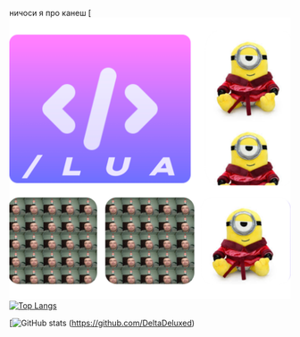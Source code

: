 ничоси я про канеш
[![me](https://raw.githubusercontent.com/DeltaDeluxed/DeltaDeluxed/main/20230526_010255.png)
[![Top Langs](https://github-readme-stats.vercel.app/api/top-langs/?username=deltadeluxed&show_icons=true&theme=dracula&border_radius=10&hide_border=true&hide_title=true&langs_count=3&layout=compact)](https://github.com/DeltaDeluxed)

[![GitHub stats](https://github-readme-stats.vercel.app/api?username=deltadeluxeds&count_private=true&show_icons=true&theme=dracula&border_radius=10&hide_border=true&hide_title=true) 
(https://github.com/DeltaDeluxed) 
